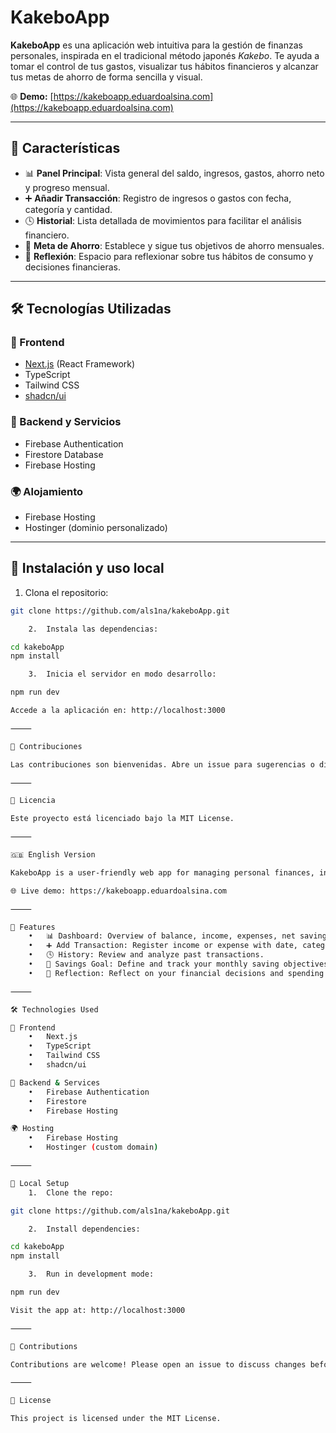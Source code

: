 # KakeboApp

**KakeboApp** es una aplicación web intuitiva para la gestión de finanzas personales, inspirada en el tradicional método japonés *Kakebo*. Te ayuda a tomar el control de tus gastos, visualizar tus hábitos financieros y alcanzar tus metas de ahorro de forma sencilla y visual.

🌐 **Demo:** [https://kakeboapp.eduardoalsina.com](https://kakeboapp.eduardoalsina.com)

---

## 🧩 Características

- 📊 **Panel Principal**: Vista general del saldo, ingresos, gastos, ahorro neto y progreso mensual.
- ➕ **Añadir Transacción**: Registro de ingresos o gastos con fecha, categoría y cantidad.
- 🕓 **Historial**: Lista detallada de movimientos para facilitar el análisis financiero.
- 🎯 **Meta de Ahorro**: Establece y sigue tus objetivos de ahorro mensuales.
- 🧘 **Reflexión**: Espacio para reflexionar sobre tus hábitos de consumo y decisiones financieras.

---

## 🛠️ Tecnologías Utilizadas

### 🔹 Frontend
- [Next.js](https://nextjs.org/) (React Framework)
- TypeScript
- Tailwind CSS
- [shadcn/ui](https://ui.shadcn.com/)

### 🔹 Backend y Servicios
- Firebase Authentication
- Firestore Database
- Firebase Hosting

### 🌍 Alojamiento
- Firebase Hosting
- Hostinger (dominio personalizado)

---

## 🚀 Instalación y uso local

1. Clona el repositorio:

```bash
git clone https://github.com/als1na/kakeboApp.git

	2.	Instala las dependencias:

cd kakeboApp
npm install

	3.	Inicia el servidor en modo desarrollo:

npm run dev

Accede a la aplicación en: http://localhost:3000

⸻

🤝 Contribuciones

Las contribuciones son bienvenidas. Abre un issue para sugerencias o discute cambios importantes antes de crear un pull request.

⸻

📄 Licencia

Este proyecto está licenciado bajo la MIT License.

⸻

🇬🇧 English Version

KakeboApp is a user-friendly web app for managing personal finances, inspired by the traditional Japanese Kakebo method. It helps you track your expenses, analyze financial habits, and achieve your savings goals through a clean and intuitive interface.

🌐 Live demo: https://kakeboapp.eduardoalsina.com

⸻

🧩 Features
	•	📊 Dashboard: Overview of balance, income, expenses, net savings and monthly goal progress.
	•	➕ Add Transaction: Register income or expense with date, category, and amount.
	•	🕓 History: Review and analyze past transactions.
	•	🎯 Savings Goal: Define and track your monthly saving objectives.
	•	🧘 Reflection: Reflect on your financial decisions and spending habits.

⸻

🛠️ Technologies Used

🔹 Frontend
	•	Next.js
	•	TypeScript
	•	Tailwind CSS
	•	shadcn/ui

🔹 Backend & Services
	•	Firebase Authentication
	•	Firestore
	•	Firebase Hosting

🌍 Hosting
	•	Firebase Hosting
	•	Hostinger (custom domain)

⸻

🚀 Local Setup
	1.	Clone the repo:

git clone https://github.com/als1na/kakeboApp.git

	2.	Install dependencies:

cd kakeboApp
npm install

	3.	Run in development mode:

npm run dev

Visit the app at: http://localhost:3000

⸻

🤝 Contributions

Contributions are welcome! Please open an issue to discuss changes before submitting a pull request.

⸻

📄 License

This project is licensed under the MIT License.
